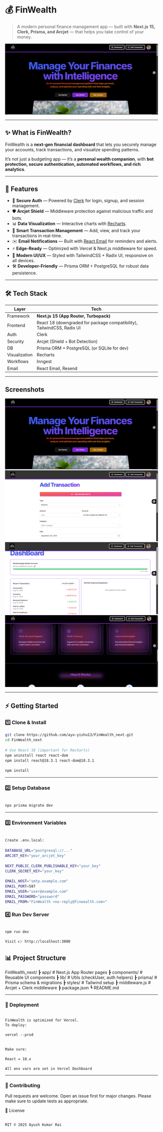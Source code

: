 # 💰 FinWealth  

> A modern personal finance management app — built with **Next.js 15, Clerk, Prisma, and Arcjet** — that helps you take control of your money.  

![FinWealth Dashboard Preview](/preview/3.png)  

---

## ✨ What is FinWealth?

FinWealth is a **next-gen financial dashboard** that lets you securely manage your accounts, track transactions, and visualize spending patterns.  

It’s not just a budgeting app — it’s a **personal wealth companion**, with **bot protection, secure authentication, automated workflows, and rich analytics**.  

---

## 🚀 Features

- 🔐 **Secure Auth** — Powered by [Clerk](https://clerk.com/) for login, signup, and session management.  
- 🛡 **Arcjet Shield** — Middleware protection against malicious traffic and bots.  
- 📊 **Data Visualization** — Interactive charts with [Recharts](https://recharts.org/).  
- 📅 **Smart Transaction Management** — Add, view, and track your transactions in real-time.  
- ✉️ **Email Notifications** — Built with [React Email](https://react.email/) for reminders and alerts.  
- ⚡ **Edge-Ready** — Optimized with Vercel & Next.js middleware for speed.  
- 🎨 **Modern UI/UX** — Styled with TailwindCSS + Radix UI, responsive on all devices.  
- 🛠 **Developer-Friendly** — Prisma ORM + PostgreSQL for robust data persistence.  

---

## 🛠 Tech Stack

| Layer | Tech |
|-------|------|
| Framework | **Next.js 15 (App Router, Turbopack)** |
| Frontend | React 18 (downgraded for package compatibility), TailwindCSS, Radix UI |
| Auth | Clerk |
| Security | Arcjet (Shield + Bot Detection) |
| DB | Prisma ORM + PostgreSQL (or SQLite for dev) |
| Visualization | Recharts |
| Workflows | Inngest |
| Email | React Email, Resend |

---

## Screenshots

![Screenshot 1](/preview/3.png)  
![Screenshot 2](/preview/2.png)  
![Screenshot 3](/preview/Screenshot%202025-09-03%20180725.png)  
![Screenshot 4](/preview/4.png)  

---

## ⚡ Getting Started

### 1️⃣ Clone & Install  
```bash
git clone https://github.com/ayu-yishu13/FinWealth_next.git
cd FinWealth_next

# Use React 18 (important for Recharts)
npm uninstall react react-dom
npm install react@18.3.1 react-dom@18.3.1

npm install


```
---

### 2️⃣ Setup Database
```bash 

npx prisma migrate dev

```
---

### 3️⃣ Environment Variables
```bash 

Create .env.local:

DATABASE_URL="postgresql://..."
ARCJET_KEY="your_arcjet_key"

NEXT_PUBLIC_CLERK_PUBLISHABLE_KEY="your_key"
CLERK_SECRET_KEY="your_key"

EMAIL_HOST="smtp.example.com"
EMAIL_PORT=587
EMAIL_USER="user@example.com"
EMAIL_PASSWORD="password"
EMAIL_FROM="FinWealth <no-reply@finwealth.com>"

```

### 4️⃣ Run Dev Server
```

npm run dev

Visit 👉 http://localhost:3000

```

## 📊 Project Structure
FinWealth_next/
 ┣ app/               # Next.js App Router pages
 ┣ components/        # Reusable UI components
 ┣ lib/               # Utils (checkUser, auth helpers)
 ┣ prisma/            # Prisma schema & migrations
 ┣ styles/            # Tailwind setup
 ┣ middleware.js      # Arcjet + Clerk middleware
 ┣ package.json
 ┗ README.md


---
### 🚀 Deployment

```

FinWealth is optimized for Vercel.
To deploy:

vercel --prod


Make sure:

React = 18.x

All env vars are set in Vercel Dashboard
```

---

### 🤝 Contributing

Pull requests are welcome. Open an issue first for major changes.
Please make sure to update tests as appropriate.

📜 License
```

MIT © 2025 Ayush Kumar Rai